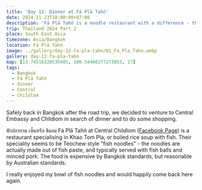 ```yaml
---
title: 'Day 12: Dinner at Fá Plā Tahń'
date: 2024-11-23T18:00:00+07:00
description: 'Fá Plā Tahń is a noodle restaurant with a difference - they serve noodles made out of fish paste.'
trip: Thailand 2024 Part 2
place: South East Asia
timezone: Asia/Bangkok
location: Fá Plā Tahń
image: ../gallery/day-12-fa-pla-tahn/01_Fa_Pla_Tahn.webp
gallery: day-12-fa-pla-tahn
map: [13.74516228535405, 100.54460277273853, 17]
tags:
  - Bangkok
  - Fá Plā Tahń
  - dinner
  - Central
  - Childlom
---
```


Safely back in Bangkok after the road trip, we decided to venture to Central Embassy and Childlom in search of dinner and to do some shopping.

ฟ้าปลาทาน เซ็นทรัล ชิดลม Fá Plā Tahń at Central Childlom ([Facebook Page](https://www.facebook.com/faplatahn/)) is a restaurant specialising in Khao Tom Pla, or boiled rice soup with fish. Their speciality seems to be Teochew style "fish noodles" - the noodles are actually made out of fish paste, and typically served with fish balls and minced pork. The food is expensive by Bangkok standards, but reasonable by Australian standards.

I really enjoyed my bowl of fish noodles and would happily come back here again.
